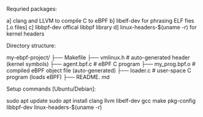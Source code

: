 Requried packages:

a] clang and LLVM to compile C to eBPF
b] libelf-dev for phrasing ELF fies [.o files]
c] libbpf-dev offical libbpf library
d] linux-headers-$(uname -r) for kernel headers

Directory structure:

my-ebpf-project/
├── Makefile
├── vmlinux.h       # auto-generated header (kernel symbols)
├── agent.bpf.c   # eBPF C program
├── my_prog.bpf.o   # compiled eBPF object file (auto-generated)
├── loader.c        # user-space C program (loads eBPF)
├── README. md

Setup commands [Ubuntu/Debian]:

sudo apt update
sudo apt install clang llvm libelf-dev gcc make pkg-config libbpf-dev linux-headers-$(uname -r)
